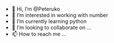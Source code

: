 - 👋 Hi, I’m @Peteruko
- 👀 I’m interested in working with number
- 🌱 I’m currently learning python
- 💞️ I’m looking to collaborate on ...
- 📫 How to reach me ...

<!---
Peteruko/Peteruko is a ✨ special ✨ repository because its `README.md` (this file) appears on your GitHub profile.
You can click the Preview link to take a look at your changes.
--->
